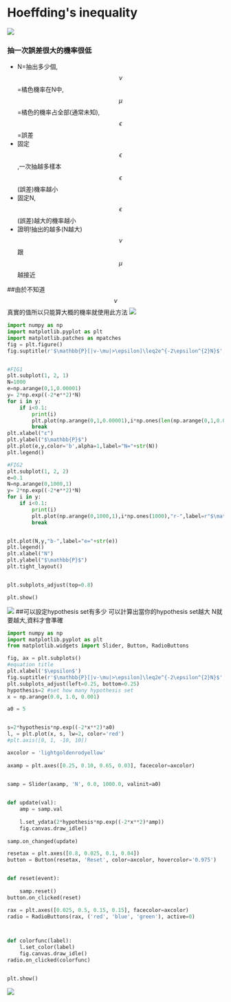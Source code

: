 # Hoeffding's inequality

![](/assets/hZ4lFY6.png)

### 抽一次誤差很大的機率很低
* N=抽出多少個,$$\nu$$=橘色機率在N中,$$\mu$$=橘色的機率占全部(通常未知),$$\epsilon$$=誤差
* 固定$$\epsilon$$,一次抽越多樣本$$\epsilon$$(誤差)機率越小
* 固定N,$$\epsilon$$(誤差)越大的機率越小
* 證明!抽出的越多(N越大)$$\nu$$跟$$\mu$$越接近


##由於不知道$$\nu$$真實的值所以只能算大概的機率就使用此方法
![](/assets/ff.PNG)

```python
import numpy as np
import matplotlib.pyplot as plt
import matplotlib.patches as mpatches
fig = plt.figure()
fig.suptitle(r'$\mathbb{P}[|v-\mu|>\epsilon]\leq2e^{-2\epsilon^{2}N}$',fontsize=20,color="gray")


#FIG1
plt.subplot(1, 2, 1)
N=1000
e=np.arange(0,1,0.00001)
y= 2*np.exp((-2*e**2)*N)
for i in y:
    if i<0.1:
        print(i)
        plt.plot(np.arange(0,1,0.00001),i*np.ones(len(np.arange(0,1,0.00001))),"r-",label=r"$\mathbb{P}$<=0.1")
        break
plt.xlabel("ε")
plt.ylabel("$\mathbb{P}$")
plt.plot(e,y,color='b',alpha=1,label="N="+str(N))
plt.legend()

#FIG2
plt.subplot(1, 2, 2)
e=0.1
N=np.arange(0,1000,1)
y= 2*np.exp((-2*e**2)*N)
for i in y:
    if i<0.1:
        print(i)
        plt.plot(np.arange(0,1000,1),i*np.ones(1000),"r-",label=r"$\mathbb{P}$<=0.1")
        break


plt.plot(N,y,"b-",label="e="+str(e))
plt.legend()
plt.xlabel("N")
plt.ylabel("$\mathbb{P}$")
plt.tight_layout()


plt.subplots_adjust(top=0.8)

plt.show()
```

![](/assets/GnTGZPR.png)
##可以設定hypothesis set有多少 可以計算出當你的hypothesis set越大 N就要越大,資料才會準確


```python
import numpy as np
import matplotlib.pyplot as plt
from matplotlib.widgets import Slider, Button, RadioButtons

fig, ax = plt.subplots()
#equation title
plt.xlabel('$\epsilon$')
fig.suptitle(r'$\mathbb{P}[|v-\mu|>\epsilon]\leq2e^{-2\epsilon^{2}N}$',fontsize=20,color="black",alpha=0.6)
plt.subplots_adjust(left=0.25, bottom=0.25)
hypothesis=2 #set how many hypothesis set
x = np.arange(0.0, 1.0, 0.001)

a0 = 5


s=2*hypothesis*np.exp((-2*x**2)*a0)
l, = plt.plot(x, s, lw=2, color='red')
#plt.axis([0, 1, -10, 10])

axcolor = 'lightgoldenrodyellow'
 
axamp = plt.axes([0.25, 0.10, 0.65, 0.03], facecolor=axcolor)

 
samp = Slider(axamp, 'N', 0.0, 1000.0, valinit=a0)


def update(val):
    amp = samp.val
    
    l.set_ydata(2*hypothesis*np.exp((-2*x**2)*amp))
    fig.canvas.draw_idle()
 
samp.on_changed(update)

resetax = plt.axes([0.8, 0.025, 0.1, 0.04])
button = Button(resetax, 'Reset', color=axcolor, hovercolor='0.975')


def reset(event):
 
    samp.reset()
button.on_clicked(reset)

rax = plt.axes([0.025, 0.5, 0.15, 0.15], facecolor=axcolor)
radio = RadioButtons(rax, ('red', 'blue', 'green'), active=0)



def colorfunc(label):
    l.set_color(label)
    fig.canvas.draw_idle()
radio.on_clicked(colorfunc)


plt.show()

```

![](/assets/hoff.JPG)
